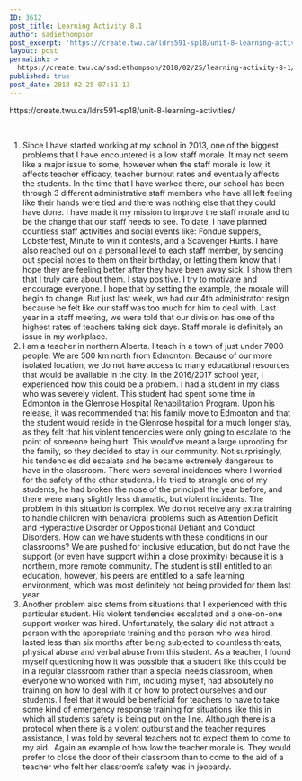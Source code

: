 ```yaml
---
ID: 3612
post_title: Learning Activity 8.1
author: sadiethompson
post_excerpt: 'https://create.twu.ca/ldrs591-sp18/unit-8-learning-activities/ &nbsp; Since I have started working at my school in 2013, one of the biggest problems that I have encountered is a low staff morale. It may not seem like a major issue to some, however when the staff morale is low, it affects teacher efficacy, teacher burnout rates and eventually affects the students. &hellip; <p><a href="https://create.twu.ca/sadiethompson/2018/02/25/learning-activity-8-1/">Continue reading<span> "Learning Activity 8.1"</span></a></p>'
layout: post
permalink: >
  https://create.twu.ca/sadiethompson/2018/02/25/learning-activity-8-1/
published: true
post_date: 2018-02-25 07:51:13
---
```

<p><span style="font-weight: 400">https://create.twu.ca/ldrs591-sp18/unit-8-learning-activities/</span></p>
<p>&nbsp;</p>
<ol>
<li style="font-weight: 400"><span style="font-weight: 400">Since I have started working at my school in 2013, one of the biggest problems that I have encountered is a low staff morale. It may not seem like a major issue to some, however when the staff morale is low, it affects teacher efficacy, teacher burnout rates and eventually affects the students. In the time that I have worked there, our school has been through 3 different administrative staff members who have all left feeling like their hands were tied and there was nothing else that they could have done. I have made it my mission to improve the staff morale and to be the change that our staff needs to see. To date, I have planned countless staff activities and social events like: Fondue suppers, Lobsterfest, Minute to win it contests, and a Scavenger Hunts. I have also reached out on a personal level to each staff member, by sending out special notes to them on their birthday, or letting them know that I hope they are feeling better after they have been away sick. I show them that I truly care about them. I stay positive. I try to motivate and encourage everyone. I hope that by setting the example, the morale will begin to change. But just last week, we had our 4th administrator resign because he felt like our staff was too much for him to deal with. Last year in a staff meeting, we were told that our division has one of the highest rates of teachers taking sick days. Staff morale is definitely an issue in my workplace.</span></li>
<li style="font-weight: 400"><span style="font-weight: 400">I am a teacher in northern Alberta. I teach in a town of just under 7000 people. We are 500 km north from Edmonton. Because of our more isolated location, we do not have access to many educational resources that would be available in the city. In the 2016/2017 school year, I experienced how this could be a problem. I had a student in my class who was severely violent. This student had spent some time in Edmonton in the Glenrose Hospital Rehabilitation Program. Upon his release, it was recommended that his family move to Edmonton and that the student would reside in the Glenrose hospital for a much longer stay, as they felt that his violent tendencies were only going to escalate to the point of someone being hurt. This would’ve meant a large uprooting for the family, so they decided to stay in our community. Not surprisingly, his tendencies did escalate and he became extremely dangerous to have in the classroom. There were several incidences where I worried for the safety of the other students. He tried to strangle one of my students, he had broken the nose of the principal the year before, and there were many slightly less dramatic, but violent incidents. The problem in this situation is complex. We do not receive any extra training to handle children with behavioral problems such as Attention Deficit and Hyperactive Disorder or Oppositional Defiant and Conduct Disorders. How can we have students with these conditions in our classrooms? We are pushed for inclusive education, but do not have the support (or even have support within a close proximity) because it is a northern, more remote community. The student is still entitled to an education, however, his peers are entitled to a safe learning environment, which was most definitely not being provided for them last year. </span></li>
<li style="font-weight: 400"><span style="font-weight: 400">Another problem also stems from situations that I experienced with this particular student. His violent tendencies escalated and a one-on-one support worker was hired. Unfortunately, the salary did not attract a person with the appropriate training and the person who was hired, lasted less than six months after being subjected to countless threats, physical abuse and verbal abuse from this student. As a teacher, I found myself questioning how it was possible that a student like this</span> <span style="font-weight: 400">could be in a regular classroom rather than a special needs classroom, </span><span style="font-weight: 400">when everyone who worked with him, including myself, had absolutely no training on how to deal with it or how to protect ourselves and our students. I feel that it would be beneficial for teachers to have to take some kind of emergency response training for situations like this in which all students safety is being put on the line. Although there is a protocol when there is a violent outburst and the teacher requires assistance, I was told by several teachers not to expect them to come to my aid.  Again an example of how low the teacher morale is. They would prefer to close the door of their classroom than to come to the aid of a teacher who felt her classroom’s safety was in jeopardy.  </span></li>
</ol>